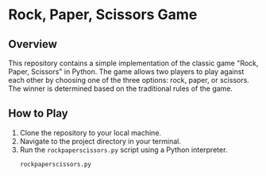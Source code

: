 # Rock, Paper, Scissors Game

## Overview
This repository contains a simple implementation of the classic game "Rock, Paper, Scissors" in Python. The game allows two players to play against each other by choosing one of the three options: rock, paper, or scissors. The winner is determined based on the traditional rules of the game.

## How to Play
1. Clone the repository to your local machine.
2. Navigate to the project directory in your terminal.
3. Run the `rockpaperscissors.py` script using a Python interpreter.
   ```bash
   rockpaperscissors.py
